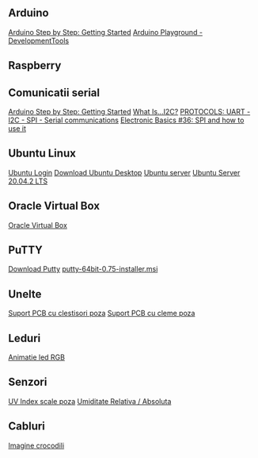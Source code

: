 ## Arduino

<a href="https://www.udemy.com/course/arduino-sbs-17gs/">Arduino Step by Step: Getting Started</a>
<a href="https://playground.arduino.cc/Main/DevelopmentTools/">Arduino Playground - DevelopmentTools </a>


## Raspberry


## Comunicatii serial

<a href="https://www.udemy.com/course/arduino-sbs-17gs/">Arduino Step by Step: Getting Started</a>
<a href="https://youtu.be/qTLRRg6Mee0?si=e8xZJlVW1DH1DAor">What Is...I2C?</a>
<a href="https://youtu.be/IyGwvGzrqp8?si=UbSrzw7BGZOJNGhA">PROTOCOLS: UART - I2C - SPI - Serial communications</a>
<a href="https://youtu.be/fvOAbDMzoks?si=3qJq1554gQaRNEsE">Electronic Basics #36: SPI and how to use it</a>


## Ubuntu Linux

<a href="https://login.ubuntu.com/+login">Ubuntu Login</a>
<a href="https://ubuntu.com/download/desktop">Download Ubuntu Desktop</a>
<a href="https://ubuntu.com/download/server">Ubuntu server</a>
<a href="https://releases.ubuntu.com/20.04.2/ubuntu-20.04.2-live-server-amd64.iso">Ubuntu Server 20.04.2 LTS</a>


## Oracle Virtual Box

<a href="https://www.virtualbox.org/wiki/Downloads">Oracle Virtual Box</a>


## PuTTY

<a href="https://www.chiark.greenend.org.uk/~sgtatham/putty/latest.html">Download Putty</a>
<a href="https://the.earth.li/~sgtatham/putty/latest/w64/putty-64bit-0.75-installer.msi">putty-64bit-0.75-installer.msi</a>


## Unelte

<a href="https://www.emag.ro/suport-pcb-cu-lupa-90mm-gt-stand-1/pd/D9XK4GBBM/">Suport PCB cu clestisori poza</a>
<a href="https://www.ebay.com.au/itm/PCB-Holder-/291449951737?hash=item43dbc555f9:g:lwMAAOSwPhdVQ6YN">Suport PCB cu cleme poza</a>


## Leduri

<a href="http://yaab-arduino.blogspot.com/p/ala-animations.html">Animatie led RGB</a>


## Senzori

<a href="https://www.epa.gov/sunsafety/uv-index-scale-0">UV Index scale poza</a>
<a href="https://en.wikipedia.org/wiki/Humidity#Relative_humidity">Umiditate Relativa / Absoluta</a>


## Cabluri

<a href="https://www.sparkfun.com/products/retired/8927">Imagine crocodili</a>

